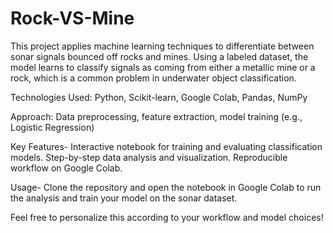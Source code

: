 # Rock-VS-Mine
This project applies machine learning techniques to differentiate between sonar signals bounced off rocks and mines. Using a labeled dataset, the model learns to classify signals as coming from either a metallic mine or a rock, which is a common problem in underwater object classification.

Technologies Used: Python, Scikit-learn, Google Colab, Pandas, NumPy

Approach: Data preprocessing, feature extraction, model training (e.g., Logistic Regression)

Key Features-
Interactive notebook for training and evaluating classification models.
Step-by-step data analysis and visualization.
Reproducible workflow on Google Colab.

Usage-
Clone the repository and open the notebook in Google Colab to run the analysis and train your model on the sonar dataset.

Feel free to personalize this according to your workflow and model choices!
